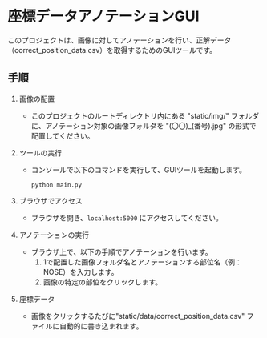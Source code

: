 # 座標データアノテーションGUI

このプロジェクトは、画像に対してアノテーションを行い、正解データ（correct_position_data.csv）を取得するためのGUIツールです。

## 手順

1. 画像の配置
   - このプロジェクトのルートディレクトリ内にある "static/img/" フォルダに、アノテーション対象の画像フォルダを "(〇〇)_(番号).jpg" の形式で配置してください。

2. ツールの実行
   - コンソールで以下のコマンドを実行して、GUIツールを起動します。
     ```shell
     python main.py
     ```

3. ブラウザでアクセス
   - ブラウザを開き、`localhost:5000` にアクセスしてください。

4. アノテーションの実行
   - ブラウザ上で、以下の手順でアノテーションを行います。
     1. 1で配置した画像フォルダ名とアノテーションする部位名（例：NOSE）を入力します。
     2. 画像の特定の部位をクリックします。

5. 座標データ
   - 画像をクリックするたびに"static/data/correct_position_data.csv" ファイルに自動的に書き込まれます。


